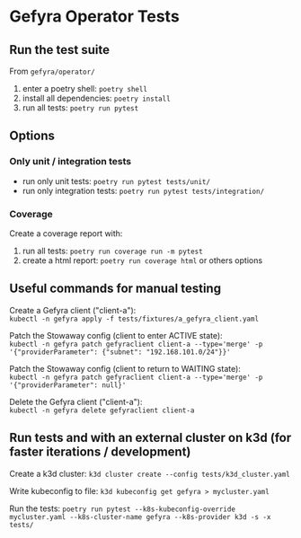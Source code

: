 # Gefyra Operator Tests

## Run the test suite
From `gefyra/operator/`

1. enter a poetry shell: `poetry shell`
2. install all dependencies: `poetry install`
3. run all tests: `poetry run pytest `

## Options

### Only unit / integration tests
* run only unit tests: `poetry run pytest tests/unit/`  
* run only integration tests: `poetry run pytest tests/integration/`  

### Coverage
Create a coverage report with:  
1. run all tests: `poetry run coverage run -m pytest`
2. create a html report: `poetry run coverage html` or others options


## Useful commands for manual testing
Create a Gefyra client ("client-a"):  
`kubectl -n gefyra apply -f tests/fixtures/a_gefyra_client.yaml`

Patch the Stowaway config (client to enter ACTIVE state):  
`kubectl -n gefyra patch gefyraclient client-a --type='merge' -p '{"providerParameter": {"subnet": "192.168.101.0/24"}}'`

Patch the Stowaway config (client to return to WAITING state):  
`kubectl -n gefyra patch gefyraclient client-a --type='merge' -p '{"providerParameter": null}'`

Delete the Gefyra client ("client-a"):  
`kubectl -n gefyra delete gefyraclient client-a`


## Run tests and with an external cluster on k3d (for faster iterations / development)
Create a k3d cluster:
`k3d cluster create --config tests/k3d_cluster.yaml`

Write kubeconfig to file:
`k3d kubeconfig get gefyra > mycluster.yaml`

Run the tests:
`poetry run pytest --k8s-kubeconfig-override mycluster.yaml --k8s-cluster-name gefyra --k8s-provider k3d -s -x tests/`



